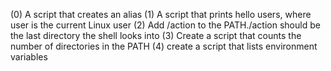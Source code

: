 (0) A script that creates an alias
(1) A script that prints hello users, where user is the current Linux user
(2) Add /action to the PATH./action should be the last directory the shell looks into
(3) Create a script that counts the number of directories in the PATH
(4) create a script that lists environment variables
